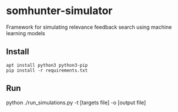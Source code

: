 # somhunter-simulator
Framework for simulating relevance feedback search using machine learning models

## Install
```
apt install python3 python3-pip
pip install -r requirements.txt
```

## Run
python ./run\_simulations.py -t [targets file] -o [output file]

